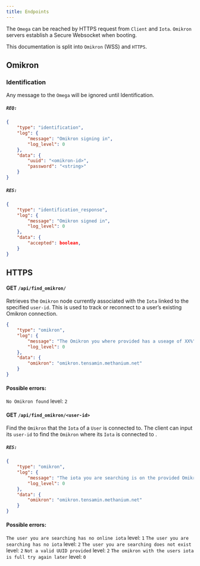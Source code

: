 ```yaml
---
title: Endpoints
---
```


The `Omega` can be reached by HTTPS request from `Client` and `Iota`.
`Omikron` servers establish a Secure Websocket when booting.

This documentation is split into `Omikron` (WSS) and `HTTPS`.

## Omikron
### Identification
Any message to the `Omega` will be ignored until Identification.
##### `REQ:`
```json
{
	"type": "identification",
	"log": {
		"message": "Omikron signing in",
		"log_level": 0
	},
	"data": {
		"uuid": "<omikron-id>",
		"password": "<string>"
	}
}
```
##### `RES:`
```json
{
	"type": "identification_response",
	"log": {
	    "message": "Omikron signed in",
	    "log_level": 0
	},
	"data": {
	    "accepted": boolean,
	}
}
```

## HTTPS
#### GET `/api/find_omikron/`
Retrieves the `Omikron` node currently associated with the `Iota` linked to the specified `user-id`. This is used to track or reconnect to a user’s existing Omikron connection.
```json
{
	"type": "omikron",
	"log": {
	    "message": "The Omikron you where provided has a useage of XX%",
	    "log_level": 0
	},
	"data": {
		"omikron": "omikron.tensamin.methanium.net"
	}
}
```
#### Possible errors:
`No Omikron found` level: `2`
#### GET `/api/find_omikron/<user-id>`
Find the `Omikron` that the `Iota` of a `User` is connected to.
The client can input its `user-id` to find the `Omikron` where its `Iota` is connected to .
##### `RES:`
```json
{
	"type": "omikron",
	"log": {
		"message": "The iota you are searching is on the provided Omikron",
		"log_level": 0
	},
	"data": {
		"omikron": "omikron.tensamin.methanium.net"
	}
}
```
#### Possible errors:
`The user you are searching has no online iota` level: `1`
`The user you are searching has no iota` level: `2`
`The user you are searching does not exist` level: `2`
`Not a valid UUID provided` level: `2`
`The omikron with the users iota is full try again later` level: `0`